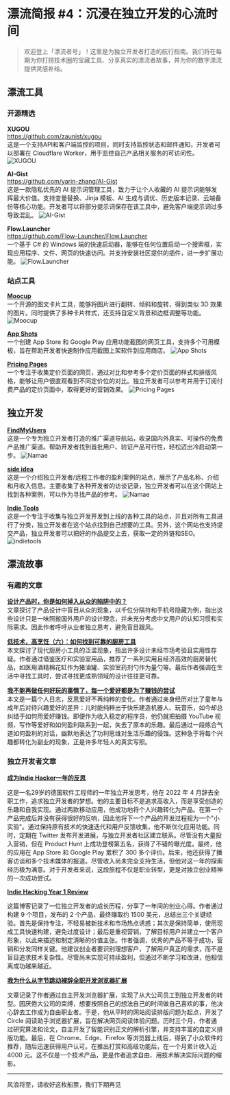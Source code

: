 # 漂流简报 #4：沉浸在独立开发的心流时间

> 欢迎登上「漂流者号」！这里是为独立开发者打造的航行指南。我们将在每期为你打捞技术圈的宝藏工具、分享真实的漂流者故事，并为你的数字漂流提供灵感补给。

## 漂流工具

### 开源精选

**XUGOU**  
https://github.com/zaunist/xugou  
这是一个支持API和客户端监控的项目，同时支持监控状态和邮件通知，开发者可以部署在 Cloudflare Worker，用于监控自己产品相关服务的可访问性。
![XUGOU](/images/summary/post-summary-漂流简报-4-沉浸在独立开发的心流时间-XUGOU.jpg)

**AI-Gist**  
https://github.com/yarin-zhang/AI-Gist  
这是一款隐私优先的 AI 提示词管理工具，致力于让个人收藏的 AI 提示词能够发挥最大价值。支持变量替换、Jinja 模板、AI 生成与调优、历史版本记录、云端备份等核心功能。开发者可以将部分提示词保存在该工具中，避免客户端提示词过多导致混乱。
![AI-Gist](/images/summary/post-summary-漂流简报-4-沉浸在独立开发的心流时间-AI-Gist.jpg)

**Flow.Launcher**  
https://github.com/Flow-Launcher/Flow.Launcher  
一个基于 C# 的 Windows 端的快速启动器，能够在任何位置启动一个搜索框，实现应用程序、文件、网页的快速访问。并支持安装社区提供的插件，进一步扩展功能。
![Flow.Launcher](/images/summary/post-summary-漂流简报-4-沉浸在独立开发的心流时间-Flow-Launcher.jpg)

### 站点工具

**[Moocup](https://moocup.jaydip.me/)**  
一个开源的图文卡片工具，能够将图片进行翻转、倾斜和旋转，得到类似 3D 效果的图片。同时提供了多种卡片样式，还支持自定义背景和边框调整等功能。
![Moocup](/images/summary/post-summary-漂流简报-4-沉浸在独立开发的心流时间-Moocup.jpg)

**[App Shots](https://www.appshots.top/editor/)**  
一个创建 App Store 和 Google Play 应用功能截图的网页工具，支持多个可用模板，旨在帮助开发者快速制作应用截图上架软件到应用商店。
![App Shots](/images/summary/post-summary-漂流简报-4-沉浸在独立开发的心流时间-App-Shots.jpg)

**[Pricing Pages](https://pricingpages.design/)**  
一个专注于收集定价页面的网页，通过对比和参考多个定价页面的样式和排版风格，能够让用户很直观看到不同定价位的对比。独立开发者可以参考并用于订阅付费产品的定价页面中，取得更好的营销效果。
![Pricing Pages](/images/summary/post-summary-漂流简报-4-沉浸在独立开发的心流时间-Pricing-pages.jpg)

## 独立开发

**[FindMyUsers](https://findmyusers.ren/)**  
这是一个专为独立开发者打造的推广渠道导航站，收录国内外真实、可操作的免费产品推广渠道。帮助开发者找到首批用户、验证产品可行性，轻松迈出冷启动第一步。
![Namae](/images/summary/post-summary-漂流简报-4-沉浸在独立开发的心流时间-FindMyUsers.jpg)

**[side idea](https://sideidea.com/)**  
这是一个介绍独立开发者/远程工作者的盈利案例的站点，展示了产品名称、介绍和月收入信息。主要收集了各种开发者的访谈记录，独立开发者可以在这个网站上找到各种案例，可以作为寻找产品的参考。
![Namae](/images/summary/post-summary-漂流简报-4-沉浸在独立开发的心流时间-sideidea.jpg)

**[Indie Tools](https://www.indietools.work/)**  
这是一个专注于收集与独立开发开发到上线的各种工具的站点，并且对所有工具进行了分类，独立开发者在这个站点找到自己想要的工具。另外，这个网站也支持提交产品，独立开发者可以把好的作品提交上去，获取一定的外链和SEO。
![indietools](/images/summary/post-summary-漂流简报-4-沉浸在独立开发的心流时间-indietools.jpg)

## 漂流故事

### 有趣的文章

**[设计产品时，你是如何掉入从众的陷阱中的？](https://www.woshipm.com/pd/1500589.html)**  
文章探讨了产品设计中盲目从众的现象，以千位分隔符和手机号隐藏为例，指出这些设计只是一味照搬国外用户的设计理念，并未充分考虑中文用户的认知习惯和实际需求。因此作者呼吁从业者独立思考，避免盲目跟风。

**[低技术，高烹饪（六）：如何找到可靠的厨房工具](https://utgd.net/article/21149/)**  
本文探讨了现代厨房小工具的泛滥现象，指出许多设计未经市场考验且实用性存疑。作者通过借鉴医疗和实验室用品，推荐了一系列实用且经济高效的厨房替代品，如医用酒精棉花缸作为猪油罐、实验室药剂勺作为量勺等。最后作者强调在生活中寻找工具时，尝试寻找更成熟领域的设计往往更可靠。

**[我不能再做任何好玩的事情了，每一个爱好都是为了赚钱的尝试](https://www.bennettnotes.com/post/making-money-out-of-every-hobby/)**  
本文是一篇个人日志，反思爱好不再纯粹的变化。作者通过亲身经历对比了童年与成年后对待兴趣爱好的差异：儿时能纯粹出于快乐建造机器人、玩音乐，如今却总纠结于如何用爱好赚钱。即便作为收入稳定的程序员，他仍就把拍摄 YouTube 视频、写作等爱好和如何盈利联系到一起，失去了原本的乐趣。最后通过一段练合气道如何盈利的对话，幽默地表达了功利思维对生活乐趣的侵蚀。这种急于将每个兴趣都转化为副业的现象，正是许多年轻人的真实写照。

### 独立开发者文章

**[成为Indie Hacker一年的反思](https://code2u.io/blog/indie-hacker/)**  

这是一名29岁的德国软件工程师的一年独立开发思考，他在 2022 年 4 月辞去全职工作，追求独立开发者的梦想。他的主要目标不是追求高收入，而是享受创造的乐趣和自我实现。通过两款移动应用，他成功地将个人兴趣转化为产品。在第一个产品完成后并没有获得很好的反响，因此他将下一个产品的开发过程视为一个"小实验"。通过保持原有技术的快速迭代和用户反馈收集，他不断优化应用功能。同时，定期在 Twitter 发布开发进展，与独立开发者社区建立联系。尽管没有大量投入营销，但在 Product Hunt 上成功登榜第五名，获得了不错的曝光度。最终，他的应用在 App Store 和 Google Play 累积了 300 多个评价。后来，他还获得了播客访谈和多个技术媒体的报道。尽管收入尚未完全支持生活，但他对这一年的探索经历极为满意。对于开发者来说，这段旅程不仅是职业转型，更是对独立创业精神的一次成功尝试。

**[Indie Hacking Year 1 Review](https://t31k.medium.com/indie-hacking-year-1-review-0d695880ebfb)**  

这篇博客记录了一位独立开发者的成长历程，分享了一年间的创业心得。作者通过构建 9 个项目，发布的 2 个产品，最终赚取约 1500 美元，总结出三个关键经验。首先是保持专注，不轻易被新技术和市场热点诱惑；其次是保持简单，使用现成工具快速构建，避免过度设计；最后是重视营销，了解目标用户并建立一个客户形象，以此来描述和制定清晰的价值主张。作者强调，优秀的产品不等于成功，营销和分发同样关键。他建议创业者要识别理想客户，了解用户真正的需求，而不是盲目追求技术复杂性。尽管尚未实现可持续盈利，但通过不断学习和改进，他相信离成功越来越近。

**[我为什么从字节跳动裸辞全职开发浏览器扩展](https://mp.weixin.qq.com/s?__biz=Mzg4NDYwNjk2NA==&mid=2247483680&idx=1&sn=1797b7e6b02724abd02caf2865117801&chksm=cfb4d3bbf8c35aad173a1de7313e6b49d1f0fec3bd627b01a5aec768479887fa54934bfa4032&mpshare=1&scene=1&srcid=0314XxUXk5LuIVDw6P4D1yTJ&sharer_sharetime=1647247408010&sharer_shareid=499a00e1cb53b0df2fa10b0279edd40a#rd)**  

文章记录了作者通过自主开发浏览器扩展，实现了从大公司员工到独立开发者的转型。因厌倦大公司的束缚，想要按照自己的想法自己的时间做自己喜欢的事，他决心辞去工作成为自由职业者。于是，他从平时的网站阅读排版问题为起点，开发了 Circle 阅读助手浏览器扩展，旨在解决网页阅读体验问题。历时三个月，作者通过研究算法和论文，自主开发了智能识别正文的解析引擎，并支持丰富的自定义排版功能。最后，在 Chrome、Edge、Firefox 等浏览器上线后，得到了小众软件的推荐，随后迅速获得用户认可。在推出打赏和高级功能后，在一个月累计收入近 4000 元。这不仅是一个技术产品，更是作者追求自由、用技术解决实际问题的缩影。

---

风浪将至，请收好这枚船票，我们下期再见
